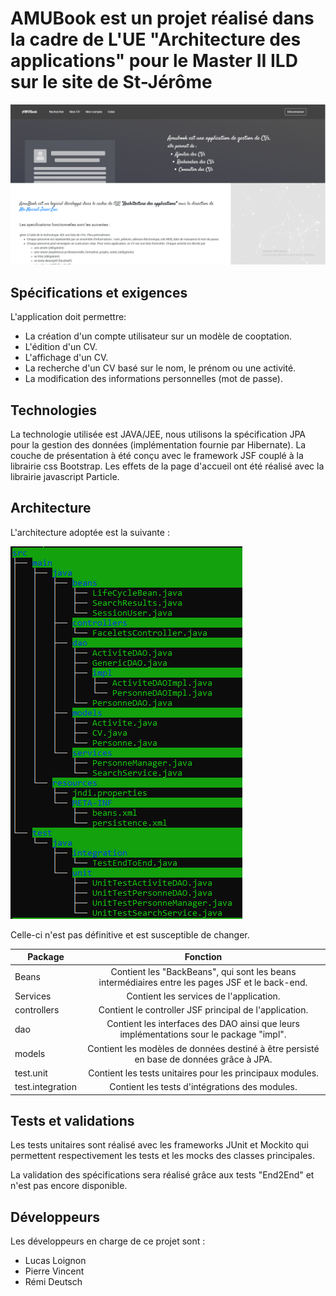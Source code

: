 # AMUBook est un projet réalisé dans la cadre de L'UE "Architecture des applications" pour le Master II ILD sur le site de St-Jérôme

![](https://github.com/Vinspi/AMUBook/blob/master/screenshots/Capture.PNG)

## Spécifications et exigences

L'application doit permettre:

- La création d'un compte utilisateur sur un modèle de cooptation.
- L'édition d'un CV.
- L'affichage d'un CV.
- La recherche d'un CV basé sur le nom, le prénom ou une activité.
- La modification des informations personnelles (mot de passe).

## Technologies

La technologie utilisée est JAVA/JEE, nous utilisons la spécification JPA pour la gestion des données (implémentation fournie par Hibernate). La couche de présentation à été conçu avec le framework JSF couplé à la librairie css Bootstrap.
Les effets de la page d'accueil ont été réalisé avec la librairie javascript Particle.

## Architecture

L'architecture adoptée est la suivante : 

![](https://github.com/Vinspi/AMUBook/blob/master/screenshots/capture_archi.PNG)

Celle-ci n'est pas définitive et est susceptible de changer.

| Package          |                                             Fonction                                            |
|------------------|:-----------------------------------------------------------------------------------------------:|
| Beans            | Contient les "BackBeans", qui sont les beans intermédiaires entre les pages JSF et le back-end. |
| Services         | Contient les services de l'application.                                                         |
| controllers      | Contient le controller JSF principal de l'application.                                          |
| dao              | Contient les interfaces des DAO ainsi que leurs implémentations sour le package "impl".         |
| models           | Contient les modèles de données destiné à être persisté en base de données grâce à JPA.         |
| test.unit        | Contient les tests unitaires pour les principaux modules.                                       |
| test.integration | Contient les tests d'intégrations des modules.                                                  |

## Tests et validations

Les tests unitaires sont réalisé avec les frameworks JUnit et Mockito qui permettent respectivement les tests et les mocks des classes principales.

La validation des spécifications sera réalisé grâce aux tests "End2End" et n'est pas encore disponible.

## Développeurs

Les développeurs en charge de ce projet sont :
  - Lucas Loignon
  - Pierre Vincent
  - Rémi Deutsch
